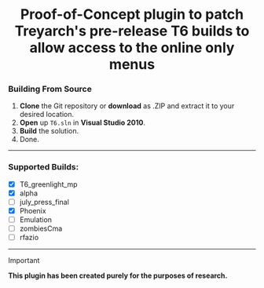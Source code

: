 <div align="center">

# Proof-of-Concept plugin to patch Treyarch's pre-release T6 builds to allow access to the online only menus

</div>

### Building From Source
1. **Clone** the Git repository or **download** as .ZIP and extract it to your desired location.
2. **Open** up `T6.sln` in **Visual Studio 2010**.
3. **Build** the solution.
4. Done.

----

### Supported Builds:
- [x] T6_greenlight_mp
- [x] alpha
- [ ] july_press_final
- [x] Phoenix
- [ ] Emulation
- [ ] zombiesCma
- [ ] rfazio

----

> [!IMPORTANT]
> **This plugin has been created purely for the purposes of research.**
